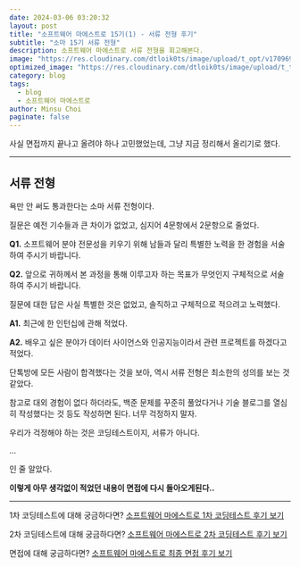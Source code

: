 ```yaml
---
date: 2024-03-06 03:20:32
layout: post
title: "소프트웨어 마에스트로 15기(1) - 서류 전형 후기"
subtitle: "소마 15기 서류 전형"
description: 소프트웨어 마에스트로 서류 전형을 회고해본다.
image: "https://res.cloudinary.com/dtloik0ts/image/upload/t_opt/v1709695396/bbe7b5a1-0d8f-4134-a2c4-567d752f220d_qldvoo.png"
optimized_image: "https://res.cloudinary.com/dtloik0ts/image/upload/t_transformation/v1709695396/bbe7b5a1-0d8f-4134-a2c4-567d752f220d_qldvoo.png"
category: blog
tags:
  - blog
  - 소프트웨어 마에스트로
author: Minsu Choi
paginate: false
---
```


사실 면접까지 끝나고 올려야 하나 고민했었는데, 그냥 지금 정리해서 올리기로 했다.

---

## 서류 전형

욕만 안 써도 통과한다는 소마 서류 전형이다.

질문은 예전 기수들과 큰 차이가 없었고, 심지어 4문항에서 2문항으로 줄었다.

**Q1.** 소프트웨어 분야 전문성을 키우기 위해 남들과 달리 특별한 노력을 한 경험을 서술하여 주시기 바랍니다.

**Q2.** 앞으로 귀하께서 본 과정을 통해 이루고자 하는 목표가 무엇인지 구체적으로 서술하여 주시기 바랍니다.

질문에 대한 답은 사실 특별한 것은 없었고, 솔직하고 구체적으로 적으려고 노력했다.

**A1.** 최근에 한 인턴십에 관해 적었다.

**A2.** 배우고 싶은 분야가 데이터 사이언스와 인공지능이라서 관련 프로젝트를 하겠다고 적었다.

단톡방에 모든 사람이 합격했다는 것을 보아, 역시 서류 전형은 최소한의 성의를 보는 것 같았다.

참고로 대외 경험이 없다 하더라도, 백준 문제를 꾸준히 풀었다거나 기술 블로그를 열심히 작성했다는 것 등도 작성하면 된다. 너무 걱정하지 말자.

우리가 걱정해야 하는 것은 코딩테스트이지, 서류가 아니다.

...

인 줄 알았다.

**이렇게 아무 생각없이 적었던 내용이 면접에 다시 돌아오게된다..**

---

1차 코딩테스트에 대해 궁금하다면? <u><a href = "/소프트웨어-마에스트로-15기(2)-코딩테스트-1차-코딩테스트-회고록/">소프트웨어 마에스트로 1차 코딩테스트 후기 보기</a></u>

2차 코딩테스트에 대해 궁금하다면? <u><a href = "/소프트웨어-마에스트로-15기(3)-코딩테스트-2차-코딩테스트-회고록/">소프트웨어 마에스트로 2차 코딩테스트 후기 보기</a></u>

면접에 대해 궁금하다면? <u><a href = "/소프트웨어-마에스트로-15기(4)-최종-면접-후기/">소프트웨어 마에스트로 최종 면접 후기 보기</a></u>
